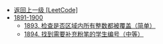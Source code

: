 - [返回上一级 [LeetCode]](LeetCode/)
- [1891-1900](LeetCode/1891-1900/)
  - [1893. 检查是否区域内所有整数都被覆盖（简单）](LeetCode/1891-1900/1893.%20检查是否区域内所有整数都被覆盖（简单）.md)
  - [1894. 找到需要补充粉笔的学生编号（中等）](LeetCode/1891-1900/1894.%20找到需要补充粉笔的学生编号（中等）.md)
